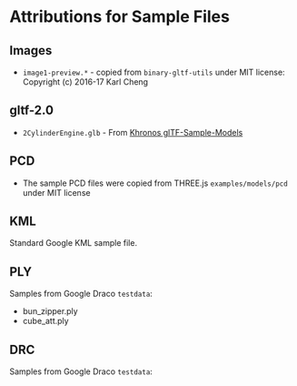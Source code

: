 # Attributions for Sample Files

## Images

- `image1-preview.*` - copied from `binary-gltf-utils` under MIT license: Copyright (c) 2016-17 Karl Cheng

## gltf-2.0

- `2CylinderEngine.glb` - From [Khronos glTF-Sample-Models](https://github.com/KhronosGroup/glTF-Sample-Models/blob/master/2.0/2CylinderEngine/glTF-Binary/2CylinderEngine.glb)

## PCD

- The sample PCD files were copied from THREE.js `examples/models/pcd` under MIT license

## KML

Standard Google KML sample file.

## PLY

Samples from Google Draco `testdata`:

- bun_zipper.ply
- cube_att.ply

## DRC

Samples from Google Draco `testdata`:
